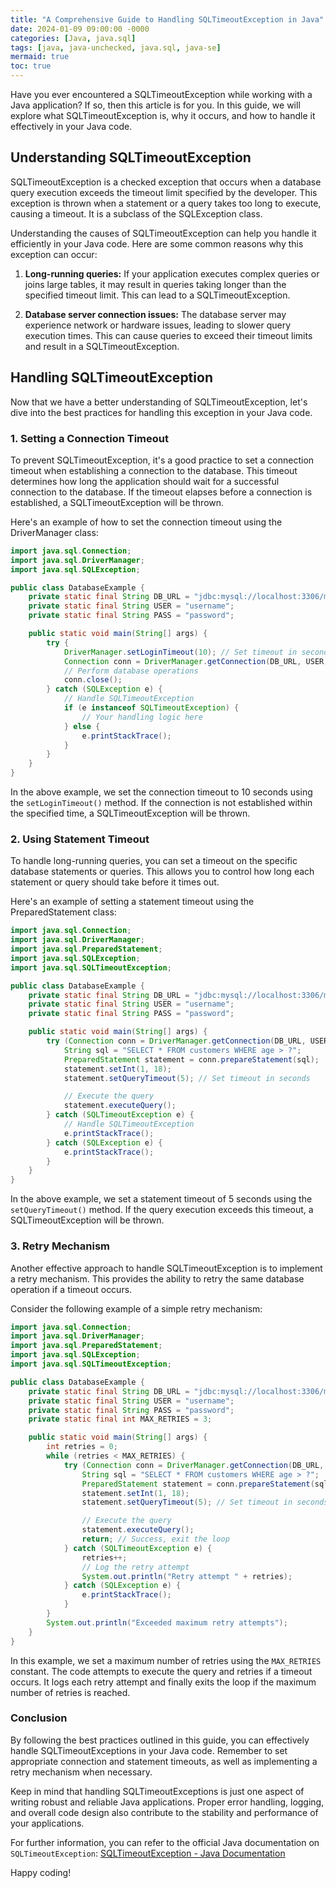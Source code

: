 ```yaml
---
title: "A Comprehensive Guide to Handling SQLTimeoutException in Java"
date: 2024-01-09 09:00:00 -0000
categories: [Java, java.sql]
tags: [java, java-unchecked, java.sql, java-se]
mermaid: true
toc: true
---
```



Have you ever encountered a SQLTimeoutException while working with a Java application? If so, then this article is for you. In this guide, we will explore what SQLTimeoutException is, why it occurs, and how to handle it effectively in your Java code.

## Understanding SQLTimeoutException

SQLTimeoutException is a checked exception that occurs when a database query execution exceeds the timeout limit specified by the developer. This exception is thrown when a statement or a query takes too long to execute, causing a timeout. It is a subclass of the SQLException class.

Understanding the causes of SQLTimeoutException can help you handle it efficiently in your Java code. Here are some common reasons why this exception can occur:

1. **Long-running queries:** If your application executes complex queries or joins large tables, it may result in queries taking longer than the specified timeout limit. This can lead to a SQLTimeoutException.

2. **Database server connection issues:** The database server may experience network or hardware issues, leading to slower query execution times. This can cause queries to exceed their timeout limits and result in a SQLTimeoutException.

## Handling SQLTimeoutException

Now that we have a better understanding of SQLTimeoutException, let's dive into the best practices for handling this exception in your Java code.

### 1. Setting a Connection Timeout

To prevent SQLTimeoutException, it's a good practice to set a connection timeout when establishing a connection to the database. This timeout determines how long the application should wait for a successful connection to the database. If the timeout elapses before a connection is established, a SQLTimeoutException will be thrown.

Here's an example of how to set the connection timeout using the DriverManager class:

```java
import java.sql.Connection;
import java.sql.DriverManager;
import java.sql.SQLException;

public class DatabaseExample {
    private static final String DB_URL = "jdbc:mysql://localhost:3306/mydatabase";
    private static final String USER = "username";
    private static final String PASS = "password";

    public static void main(String[] args) {
        try {
            DriverManager.setLoginTimeout(10); // Set timeout in seconds
            Connection conn = DriverManager.getConnection(DB_URL, USER, PASS);
            // Perform database operations
            conn.close();
        } catch (SQLException e) {
            // Handle SQLTimeoutException
            if (e instanceof SQLTimeoutException) {
                // Your handling logic here
            } else {
                e.printStackTrace();
            }
        }
    }
}
```

In the above example, we set the connection timeout to 10 seconds using the `setLoginTimeout()` method. If the connection is not established within the specified time, a SQLTimeoutException will be thrown.

### 2. Using Statement Timeout

To handle long-running queries, you can set a timeout on the specific database statements or queries. This allows you to control how long each statement or query should take before it times out.

Here's an example of setting a statement timeout using the PreparedStatement class:

```java
import java.sql.Connection;
import java.sql.DriverManager;
import java.sql.PreparedStatement;
import java.sql.SQLException;
import java.sql.SQLTimeoutException;

public class DatabaseExample {
    private static final String DB_URL = "jdbc:mysql://localhost:3306/mydatabase";
    private static final String USER = "username";
    private static final String PASS = "password";

    public static void main(String[] args) {
        try (Connection conn = DriverManager.getConnection(DB_URL, USER, PASS)) {
            String sql = "SELECT * FROM customers WHERE age > ?";
            PreparedStatement statement = conn.prepareStatement(sql);
            statement.setInt(1, 18);
            statement.setQueryTimeout(5); // Set timeout in seconds

            // Execute the query
            statement.executeQuery();
        } catch (SQLTimeoutException e) {
            // Handle SQLTimeoutException
            e.printStackTrace();
        } catch (SQLException e) {
            e.printStackTrace();
        }
    }
}
```

In the above example, we set a statement timeout of 5 seconds using the `setQueryTimeout()` method. If the query execution exceeds this timeout, a SQLTimeoutException will be thrown.

### 3. Retry Mechanism

Another effective approach to handle SQLTimeoutException is to implement a retry mechanism. This provides the ability to retry the same database operation if a timeout occurs.

Consider the following example of a simple retry mechanism:

```java
import java.sql.Connection;
import java.sql.DriverManager;
import java.sql.PreparedStatement;
import java.sql.SQLException;
import java.sql.SQLTimeoutException;

public class DatabaseExample {
    private static final String DB_URL = "jdbc:mysql://localhost:3306/mydatabase";
    private static final String USER = "username";
    private static final String PASS = "password";
    private static final int MAX_RETRIES = 3;

    public static void main(String[] args) {
        int retries = 0;
        while (retries < MAX_RETRIES) {
            try (Connection conn = DriverManager.getConnection(DB_URL, USER, PASS)) {
                String sql = "SELECT * FROM customers WHERE age > ?";
                PreparedStatement statement = conn.prepareStatement(sql);
                statement.setInt(1, 18);
                statement.setQueryTimeout(5); // Set timeout in seconds

                // Execute the query
                statement.executeQuery();
                return; // Success, exit the loop
            } catch (SQLTimeoutException e) {
                retries++;
                // Log the retry attempt
                System.out.println("Retry attempt " + retries);
            } catch (SQLException e) {
                e.printStackTrace();
            }
        }
        System.out.println("Exceeded maximum retry attempts");
    }
}
```

In this example, we set a maximum number of retries using the `MAX_RETRIES` constant. The code attempts to execute the query and retries if a timeout occurs. It logs each retry attempt and finally exits the loop if the maximum number of retries is reached.

### Conclusion

By following the best practices outlined in this guide, you can effectively handle SQLTimeoutExceptions in your Java code. Remember to set appropriate connection and statement timeouts, as well as implementing a retry mechanism when necessary.

Keep in mind that handling SQLTimeoutExceptions is just one aspect of writing robust and reliable Java applications. Proper error handling, logging, and overall code design also contribute to the stability and performance of your applications.

For further information, you can refer to the official Java documentation on `SQLTimeoutException`: [SQLTimeoutException - Java Documentation](https://docs.oracle.com/en/java/javase/11/docs/api/java.sql/java/sql/SQLTimeoutException.html)

Happy coding!